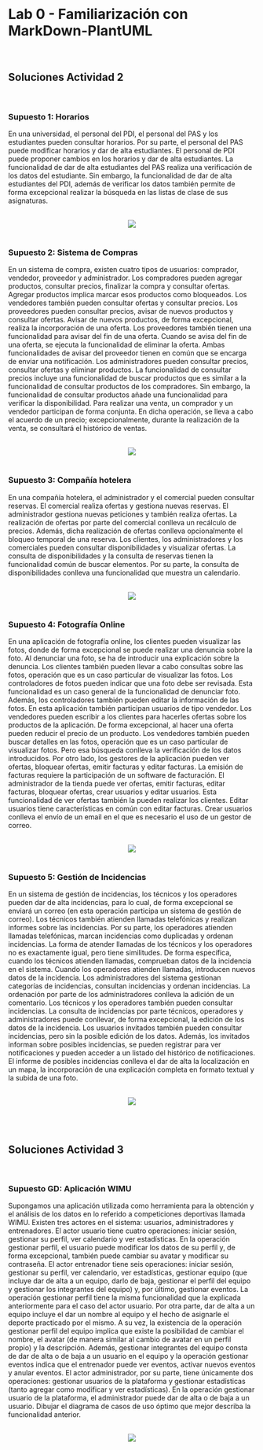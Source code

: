 <br>

# Lab 0 - Familiarización con MarkDown-PlantUML

<br>

## Soluciones Actividad 2

<br>

### Supuesto 1: Horarios
En una universidad, el personal del PDI, el personal del PAS y los estudiantes pueden consultar horarios. Por su parte, el personal del PAS puede modificar horarios y dar de alta estudiantes. El personal de PDI puede proponer cambios en los horarios y dar de alta estudiantes. La funcionalidad de dar de alta estudiantes del PAS realiza una verificación de los datos del estudiante. Sin embargo, la funcionalidad de dar de alta estudiantes del PDI, además de verificar los datos también permite de forma excepcional realizar la búsqueda en las listas de clase de sus asignaturas.

<br>

<div align="center"><img src="./out/horarios/horarios.svg"></div>

<br>

### Supuesto 2: Sistema de Compras
En un sistema de compra, existen cuatro tipos de usuarios: comprador, vendedor, proveedor y administrador. Los compradores pueden agregar productos, consultar precios, finalizar la compra y consultar ofertas. Agregar productos implica marcar esos productos como bloqueados. Los vendedores también pueden consultar ofertas y consultar precios. Los proveedores pueden consultar precios, avisar de nuevos productos y consultar ofertas. Avisar de nuevos productos, de forma excepcional, realiza la incorporación de una oferta. Los proveedores también tienen una funcionalidad para avisar del fin de una oferta. Cuando se avisa del fin de una oferta, se ejecuta la funcionalidad de eliminar la oferta. Ambas funcionalidades de avisar del proveedor tienen en común que se encarga de enviar una notificación. Los administradores pueden consultar precios, consultar ofertas y eliminar productos. La funcionalidad de consultar precios incluye una funcionalidad de buscar productos que es similar a la funcionalidad de consultar productos de los compradores. Sin embargo, la funcionalidad de consultar productos añade una funcionalidad para verificar la disponibilidad. Para realizar una venta, un comprador y un vendedor participan de forma conjunta. En dicha operación, se lleva a cabo el acuerdo de un precio; excepcionalmente, durante la realización de la venta, se consultará el histórico de ventas.

<br>

<div align="center"><img src="./out/sistema_de_compras/sistema_de_compras.svg"></div>

<br>

### Supuesto 3: Compañía hotelera
En una compañía hotelera, el administrador y el comercial pueden consultar reservas. El comercial realiza ofertas y gestiona nuevas reservas. El administrador gestiona nuevas peticiones y también realiza ofertas. La realización de ofertas por parte del comercial conlleva un recálculo de precios. Además, dicha realización de ofertas conlleva opcionalmente el bloqueo temporal de una reserva. Los clientes, los administradores y los comerciales pueden consultar disponibilidades y visualizar ofertas. La consulta de disponibilidades y la consulta de reservas tienen la funcionalidad común de buscar elementos. Por su parte, la consulta de disponibilidades conlleva una funcionalidad que muestra un calendario.

<br>

<div align="center"><img src="./out/compania_hotelera/compania_hotelera.svg"></div>

<br>

### Supuesto 4: Fotografía Online
En una aplicación de fotografía online, los clientes pueden visualizar las fotos, donde de forma excepcional se puede realizar una denuncia sobre la foto. Al denunciar una foto, se ha de introducir una explicación sobre la denuncia. Los clientes también pueden llevar a cabo consultas sobre las fotos, operación que es un caso particular de visualizar las fotos. Los controladores de fotos pueden indicar que una foto debe ser revisada. Esta funcionalidad es un caso general de la funcionalidad de denunciar foto. Además, los controladores también pueden editar la información de las fotos. En esta aplicación también participan usuarios de tipo vendedor. Los vendedores pueden escribir a los clientes para hacerles ofertas sobre los productos de la aplicación. De forma excepcional, al hacer una oferta pueden reducir el precio de un producto. Los vendedores también pueden buscar detalles en las fotos, operación que es un caso particular de visualizar fotos. Pero esa búsqueda conlleva la verificación de los datos introducidos. Por otro lado, los gestores de la aplicación pueden ver ofertas, bloquear ofertas, emitir facturas y editar facturas. La emisión de facturas requiere la participación de un software de facturación. El administrador de la tienda puede ver ofertas, emitir facturas, editar facturas, bloquear ofertas, crear usuarios y editar usuarios. Esta funcionalidad de ver ofertas también la pueden realizar los clientes. Editar usuarios tiene características en común con editar facturas. Crear usuarios conlleva el envío de un email en el que es necesario el uso de un gestor de correo.

<br>

<div align="center"><img src="./out/fotografia_online/fotografia_online.svg"></div>

<br>

### Supuesto 5: Gestión de Incidencias
En un sistema de gestión de incidencias, los técnicos y los operadores pueden dar de alta incidencias, para lo cual, de forma excepcional se enviará un correo (en esta operación participa un sistema de gestión de correo). Los técnicos también atienden llamadas telefónicas y realizan informes sobre las incidencias. Por su parte, los operadores atienden llamadas telefónicas, marcan incidencias como duplicadas y ordenan incidencias. La forma de atender llamadas de los técnicos y los operadores no es exactamente igual, pero tiene similitudes. De forma específica, cuando los técnicos atienden llamadas, comprueban datos de la incidencia en el sistema. Cuando los operadores atienden llamadas, introducen nuevos datos de la incidencia. Los administradores del sistema gestionan categorías de incidencias, consultan incidencias y ordenan incidencias. La ordenación por parte de los administradores conlleva la adición de un comentario. Los técnicos y los operadores también pueden consultar incidencias. La consulta de incidencias por parte técnicos, operadores y administradores puede conllevar, de forma excepcional, la edición de los datos de la incidencia. Los usuarios invitados también pueden consultar incidencias, pero sin la posible edición de los datos. Además, los invitados informan sobre posibles incidencias, se pueden registrar para ver notificaciones y pueden acceder a un listado del histórico de notificaciones. El informe de posibles incidencias conlleva el dar de alta la localización en un mapa, la incorporación de una explicación completa en formato textual y la subida de una foto.

<br>

<div align="center"><img src="./out/gestion_de_incidencias/gestion_de_incidencias.svg"></div>

<br><br>

## Soluciones Actividad 3

<br>

### Supuesto GD: Aplicación WIMU
Supongamos una aplicación utilizada como herramienta para la obtención y el análisis de los datos en lo referido a competiciones deportivas llamada WIMU. Existen tres actores en el sistema: usuarios, administradores y entrenadores. El actor usuario tiene cuatro operaciones: iniciar sesión, gestionar su perfil, ver calendario y ver estadísticas. En la operación gestionar perfil, el usuario puede modificar los datos de su perfil y, de forma excepcional, también puede cambiar su avatar y modificar su contraseña. El actor entrenador tiene seis operaciones: iniciar sesión, gestionar su perfil, ver calendario, ver estadísticas, gestionar equipo (que incluye dar de alta a un equipo, darlo de baja, gestionar el perfil del equipo y gestionar los integrantes del equipo) y, por último, gestionar eventos. La operación gestionar perfil tiene la misma funcionalidad que la explicada anteriormente para el caso del actor usuario. Por otra parte, dar de alta a un equipo incluye el dar un nombre al equipo y el hecho de asignarle el deporte practicado por el mismo. A su vez, la existencia de la operación gestionar perfil del equipo implica que existe la posibilidad de cambiar el nombre, el avatar (de manera similar al cambio de avatar en un perfil propio) y la descripción. Además, gestionar integrantes del equipo consta de dar de alta o de baja a un usuario en el equipo  y la operación gestionar eventos indica que el entrenador puede ver eventos, activar nuevos eventos y anular eventos. El actor administrador, por su parte, tiene únicamente dos operaciones: gestionar usuarios de la plataforma y gestionar estadísticas (tanto agregar como modificar y ver estadísticas). En la operación gestionar usuario de la plataforma, el administrador puede dar de alta o de baja a un usuario. Dibujar el diagrama de casos de uso óptimo que mejor describa la funcionalidad anterior.

<br>

<div align="center"><img src="./out/aplicacion_gd/aplicacion_gd.svg"></div>

<br>